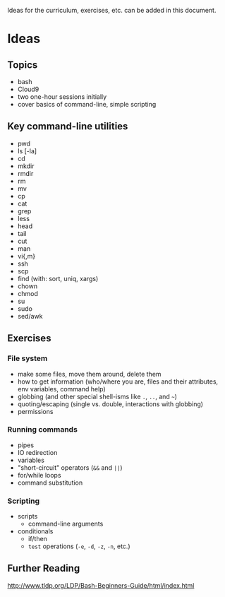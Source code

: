 Ideas for the curriculum, exercises, etc. can be added in this document.

# Ideas

## Topics

- bash
- Cloud9
- two one-hour sessions initially
- cover basics of command-line, simple scripting

## Key command-line utilities 

- pwd
- ls [-la]
- cd
- mkdir
- rmdir
- rm
- mv
- cp
- cat 
- grep
- less
- head
- tail
- cut
- man
- vi{,m}
- ssh
- scp
- find (with: sort, uniq, xargs)
- chown 
- chmod
- su
- sudo 
- sed/awk

## Exercises

### File system

- make some files, move them around, delete them
- how to get information (who/where you are, files and their attributes, env variables, command help) 
- globbing (and other special shell-isms like `.`, `..`, and `~`)
- quoting/escaping (single vs. double, interactions with globbing)
- permissions

### Running commands

- pipes
- IO redirection
- variables
- "short-circuit" operators (`&&` and `||`)
- for/while loops
- command substitution

### Scripting

- scripts
  - command-line arguments
- conditionals
  - if/then
  - `test` operations (`-e`, `-d`, `-z`, `-n`, etc.)

## Further Reading

http://www.tldp.org/LDP/Bash-Beginners-Guide/html/index.html

